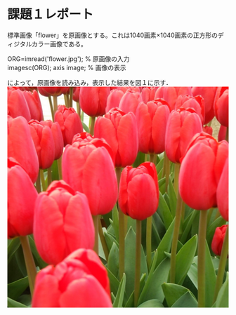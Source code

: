 # 課題１レポート
標準画像「flower」を原画像とする。これは1040画素×1040画素の正方形のディジタルカラー画像である。  

ORG=imread('flower.jpg'); % 原画像の入力  
imagesc(ORG); axis image; % 画像の表示

によって，原画像を読み込み，表示した結果を図１に示す．  
![原画像](https://github.com/waka0310mikity/MATLAB-/blob/master/flower.JPG "原画像")  
